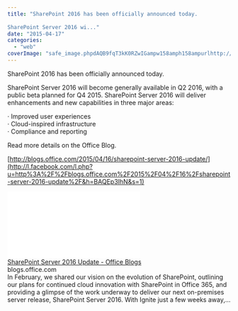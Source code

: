 ```yaml
---
title: "SharePoint 2016 has been officially announced today.
 
SharePoint Server 2016 wi..."
date: "2015-04-17"
categories: 
  - "web"
coverImage: "safe_image.phpdAQB9fqT3kK0RZwIGampw158amph158ampurlhttp://officeblogswest.blob_.core_.windows.net/wp-content/2015/04/SharePoint-Server-2016-Update-1.png"
---
```


SharePoint 2016 has been officially announced today.  
  
SharePoint Server 2016 will become generally available in Q2 2016, with a public beta planned for Q4 2015. SharePoint Server 2016 will deliver enhancements and new capabilities in three major areas:  
  
· Improved user experiences  
· Cloud-inspired infrastructure  
· Compliance and reporting  
  
Read more details on the Office Blog.  
  
[http://blogs.office.com/2015/04/16/sharepoint-server-2016-update/](http://l.facebook.com/l.php?u=http%3A%2F%2Fblogs.office.com%2F2015%2F04%2F16%2Fsharepoint-server-2016-update%2F&h=BAQEp3IhN&s=1)  
  
[![](images/safe_image.php?d=AQB9fqT3kK0RZwIG&w=158&h=158&url=http%3A%2F%2Fofficeblogswest.blob.core.windows.net%2Fwp-content%2F2015%2F04%2FSharePoint-Server-2016-Update-1.png)](http://l.facebook.com/l.php?u=http%3A%2F%2Fblogs.office.com%2F2015%2F04%2F16%2Fsharepoint-server-2016-update%2F&h=1AQEGJQZv&s=1)  
[SharePoint Server 2016 Update - Office Blogs](http://l.facebook.com/l.php?u=http%3A%2F%2Fblogs.office.com%2F2015%2F04%2F16%2Fsharepoint-server-2016-update%2F%3Ffb_ref%3DDefault%26fb_source%3Dmessage&h=8AQGuaNZX&s=1)  
blogs.office.com  
In February, we shared our vision on the evolution of SharePoint, outlining our plans for continued cloud innovation with SharePoint in Office 365, and providing a glimpse of the work underway to deliver our next on-premises server release, SharePoint Server 2016. With Ignite just a few weeks away,…
